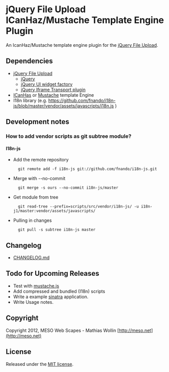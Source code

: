 jQuery File Upload ICanHaz/Mustache Template Engine Plugin
===================================================

An IcanHaz/Mustache template engine plugin for the [jQuery File Upload](https://github.com/blueimp/jQuery-File-Upload).

## Dependencies
* [jQuery File Upload](https://github.com/blueimp/jQuery-File-Upload)
  * [jQuery](http://jquery.com)
  * [jQuery UI widget factory](http://wiki.jqueryui.com/w/page/12138135/Widget_factory)
  * [jQuery Iframe Transport plugin](https://github.com/blueimp/jQuery-File-Upload)
* [ICanHas](http://icanhazjs.com) or [Mustache](https://github.com/janl/mustache.js) template Engine
* I18n library
  (e.g. https://github.com/fnando/i18n-js/blob/master/vendor/assets/javascripts/i18n.js )

## Development notes

### How to add vendor scripts as git subtree module?

#### I18n-js
* Add the remote repository

        git remote add -f i18n-js git://github.com/fnando/i18n-js.git

* Merge with --no-commit

        git merge -s ours --no-commit i18n-js/master

* Get module from tree

        git read-tree --prefix=scripts/src/vendor/i18n-js/ -u i18n-j1/master:vendor/assets/javascripts/

* Pulling in changes

        git pull -s subtree i18n-js master

## Changelog
* [CHANGELOG.md](https://github.com/meso-unimpressed/jQuery-File-Upload-ICanHaz-Mustache-Template-Engine/blob/master/CHANGELOG.md)

## Todo for Upcoming Releases
* Test with [mustache.js](https://github.com/janl/mustache.js)
* Add compressed and bundled (I18n) scripts
* Write a example [sinatra](http://www.sinatrarb.com/) application.
* Write Usage notes.

## Copyright
Copyright 2012, MESO Web Scapes - Mathias Wollin
[http://meso.net](http://meso.net)

## License
Released under the [MIT license](http://www.opensource.org/licenses/MIT).
